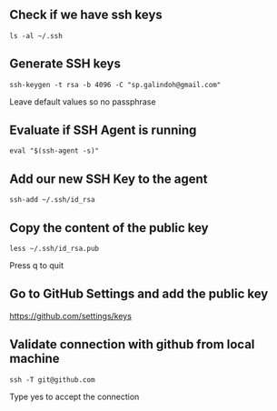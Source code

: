 ## Check if we have ssh keys

```shell
ls -al ~/.ssh
```

## Generate SSH keys

```shell
ssh-keygen -t rsa -b 4096 -C "sp.galindoh@gmail.com"
```

Leave default values so no passphrase


## Evaluate if SSH Agent is running

```shell
eval "$(ssh-agent -s)"
```


## Add our new SSH Key to the agent

```shell
ssh-add ~/.ssh/id_rsa
```


## Copy the content of the public key

```shell
less ~/.ssh/id_rsa.pub
```

Press q to quit


## Go to GitHub Settings and add the public key

https://github.com/settings/keys


## Validate connection with github from local machine

```shell
ssh -T git@github.com
```

Type yes to accept the connection

